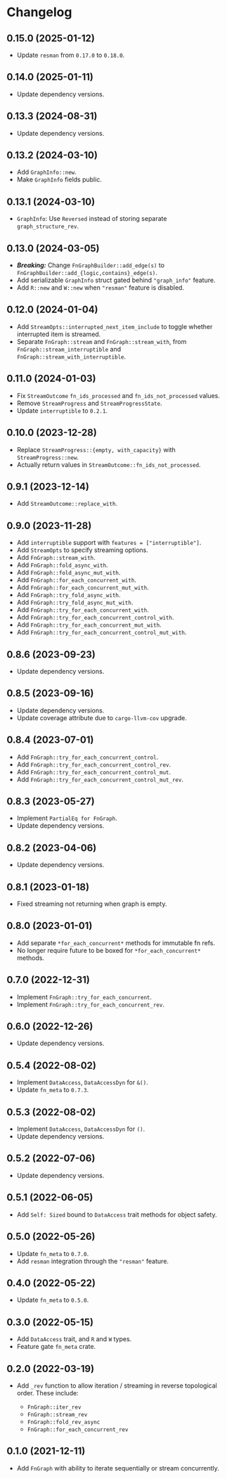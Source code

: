 # Changelog

## 0.15.0 (2025-01-12)

* Update `resman` from `0.17.0` to `0.18.0`.


## 0.14.0 (2025-01-11)

* Update dependency versions.


## 0.13.3 (2024-08-31)

* Update dependency versions.


## 0.13.2 (2024-03-10)

* Add `GraphInfo::new`.
* Make `GraphInfo` fields public.


## 0.13.1 (2024-03-10)

* `GraphInfo`: Use `Reversed` instead of storing separate `graph_structure_rev`.


## 0.13.0 (2024-03-05)

* ***Breaking:*** Change `FnGraphBuilder::add_edge(s)` to `FnGraphBuilder::add_{logic,contains}_edge(s)`.
* Add serializable `GraphInfo` struct gated behind `"graph_info"` feature.
* Add `R::new` and `W::new` when `"resman"` feature is disabled.


## 0.12.0 (2024-01-04)

* Add `StreamOpts::interrupted_next_item_include` to toggle whether interrupted item is streamed.
* Separate `FnGraph::stream` and `FnGraph::stream_with`, from `FnGraph::stream_interruptible` and `FnGraph::stream_with_interruptible`.


## 0.11.0 (2024-01-03)

* Fix `StreamOutcome` `fn_ids_processed` and `fn_ids_not_processed` values.
* Remove `StreamProgress` and `StreamProgressState`.
* Update `interruptible` to `0.2.1`.


## 0.10.0 (2023-12-28)

* Replace `StreamProgress::{empty, with_capacity}` with `StreamProgress::new`.
* Actually return values in `StreamOutcome::fn_ids_not_processed`.


## 0.9.1 (2023-12-14)

* Add `StreamOutcome::replace_with`.


## 0.9.0 (2023-11-28)

* Add `interruptible` support with `features = ["interruptible"]`.
* Add `StreamOpts` to specify streaming options.
* Add `FnGraph::stream_with`.
* Add `FnGraph::fold_async_with`.
* Add `FnGraph::fold_async_mut_with`.
* Add `FnGraph::for_each_concurrent_with`.
* Add `FnGraph::for_each_concurrent_mut_with`.
* Add `FnGraph::try_fold_async_with`.
* Add `FnGraph::try_fold_async_mut_with`.
* Add `FnGraph::try_for_each_concurrent_with`.
* Add `FnGraph::try_for_each_concurrent_control_with`.
* Add `FnGraph::try_for_each_concurrent_mut_with`.
* Add `FnGraph::try_for_each_concurrent_control_mut_with`.


## 0.8.6 (2023-09-23)

* Update dependency versions.


## 0.8.5 (2023-09-16)

* Update dependency versions.
* Update coverage attribute due to `cargo-llvm-cov` upgrade.


## 0.8.4 (2023-07-01)

* Add `FnGraph::try_for_each_concurrent_control`.
* Add `FnGraph::try_for_each_concurrent_control_rev`.
* Add `FnGraph::try_for_each_concurrent_control_mut`.
* Add `FnGraph::try_for_each_concurrent_control_mut_rev`.


## 0.8.3 (2023-05-27)

* Implement `PartialEq for FnGraph`.
* Update dependency versions.


## 0.8.2 (2023-04-06)

* Update dependency versions.


## 0.8.1 (2023-01-18)

* Fixed streaming not returning when graph is empty.


## 0.8.0 (2023-01-01)

* Add separate `*for_each_concurrent*` methods for immutable fn refs.
* No longer require future to be boxed for `*for_each_concurrent*` methods.


## 0.7.0 (2022-12-31)

* Implement `FnGraph::try_for_each_concurrent`.
* Implement `FnGraph::try_for_each_concurrent_rev`.


## 0.6.0 (2022-12-26)

* Update dependency versions.


## 0.5.4 (2022-08-02)

* Implement `DataAccess`, `DataAccessDyn` for `&()`.
* Update `fn_meta` to `0.7.3`.


## 0.5.3 (2022-08-02)

* Implement `DataAccess`, `DataAccessDyn` for `()`.
* Update dependency versions.


## 0.5.2 (2022-07-06)

* Update dependency versions.


## 0.5.1 (2022-06-05)

* Add `Self: Sized` bound to `DataAccess` trait methods for object safety.


## 0.5.0 (2022-05-26)

* Update `fn_meta` to `0.7.0`.
* Add `resman` integration through the `"resman"` feature.


## 0.4.0 (2022-05-22)

* Update `fn_meta` to `0.5.0`.


## 0.3.0 (2022-05-15)

* Add `DataAccess` trait, and `R` and `W` types.
* Feature gate `fn_meta` crate.


## 0.2.0 (2022-03-19)

* Add `_rev` function to allow iteration / streaming in reverse topological order. These include:

    - `FnGraph::iter_rev`
    - `FnGraph::stream_rev`
    - `FnGraph::fold_rev_async`
    - `FnGraph::for_each_concurrent_rev`


## 0.1.0 (2021-12-11)

* Add `FnGraph` with ability to iterate sequentially or stream concurrently.
